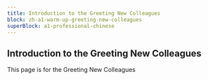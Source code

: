 ```yaml
---
title: Introduction to the Greeting New Colleagues
block: zh-a1-warm-up-greeting-new-colleagues
superBlock: a1-professional-chinese
---
```


## Introduction to the Greeting New Colleagues

This page is for the Greeting New Colleagues
